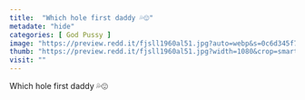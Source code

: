 ```yaml
---
title:  "Which hole first daddy 💦😍"
metadate: "hide"
categories: [ God Pussy ]
image: "https://preview.redd.it/fjsll1960al51.jpg?auto=webp&s=0c6d345f7409fbcae53dca179d181b299d8f6bc7"
thumb: "https://preview.redd.it/fjsll1960al51.jpg?width=1080&crop=smart&auto=webp&s=0cbde40b07f09cb340631a970bcbfbffae328261"
visit: ""
---
```

Which hole first daddy 💦😍
